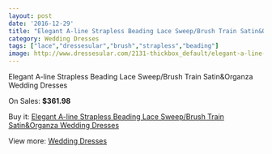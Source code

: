 ```yaml
---
layout: post
date: '2016-12-29'
title: "Elegant A-line Strapless Beading Lace Sweep/Brush Train Satin&Organza Wedding Dresses"
category: Wedding Dresses
tags: ["lace","dressesular","brush","strapless","beading"]
image: http://www.dressesular.com/2131-thickbox_default/elegant-a-line-strapless-beading-lace-sweep-brush-train-satinorganza-wedding-dresses.jpg
---
```

Elegant A-line Strapless Beading Lace Sweep/Brush Train Satin&Organza Wedding Dresses

On Sales: **$361.98**
<a href="https://www.dressesular.com/wedding-dresses/800-elegant-a-line-strapless-beading-lace-sweep-brush-train-satinorganza-wedding-dresses.html"><amp-img layout="responsive" width="600" height="600" src="//www.dressesular.com/2131-thickbox_default/elegant-a-line-strapless-beading-lace-sweep-brush-train-satinorganza-wedding-dresses.jpg" alt="Elegant A-line Strapless Beading Lace Sweep/Brush Train Satin&Organza Wedding Dresses 0" /></a>
<a href="https://www.dressesular.com/wedding-dresses/800-elegant-a-line-strapless-beading-lace-sweep-brush-train-satinorganza-wedding-dresses.html"><amp-img layout="responsive" width="600" height="600" src="//www.dressesular.com/2132-thickbox_default/elegant-a-line-strapless-beading-lace-sweep-brush-train-satinorganza-wedding-dresses.jpg" alt="Elegant A-line Strapless Beading Lace Sweep/Brush Train Satin&Organza Wedding Dresses 1" /></a>

Buy it: [Elegant A-line Strapless Beading Lace Sweep/Brush Train Satin&Organza Wedding Dresses](https://www.dressesular.com/wedding-dresses/800-elegant-a-line-strapless-beading-lace-sweep-brush-train-satinorganza-wedding-dresses.html "Elegant A-line Strapless Beading Lace Sweep/Brush Train Satin&Organza Wedding Dresses")

View more: [Wedding Dresses](https://www.dressesular.com/3-wedding-dresses "Wedding Dresses")